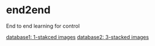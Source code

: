 # end2end
End to end learning for control

[database1: 1-stakced images](https://drive.google.com/file/d/1IL8ExcIdcpqTchbmsR4hREMBKR5Q0cmx/view?usp=sharing)
[database2: 3-stacked images](https://drive.google.com/file/d/19a_3kSlYPDhJY_QP02g_1N6WeBXY_JUB/view?usp=sharing)
